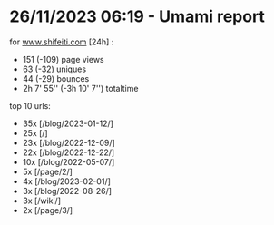 # 26/11/2023 06:19 - Umami report
for www.shifeiti.com [24h] :

 - 151 (-109) page views
 - 63 (-32) uniques
 - 44 (-29) bounces
 - 2h 7' 55'' (-3h 10' 7'') totaltime


top 10 urls:
 - 35x [/blog/2023-01-12/]
 - 25x [/]
 - 23x [/blog/2022-12-09/]
 - 22x [/blog/2022-12-22/]
 - 10x [/blog/2022-05-07/]
 - 5x [/page/2/]
 - 4x [/blog/2023-02-01/]
 - 3x [/blog/2022-08-26/]
 - 3x [/wiki/]
 - 2x [/page/3/]


